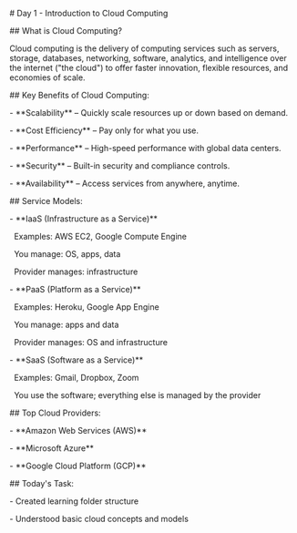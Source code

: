 \# Day 1 - Introduction to Cloud Computing



\## What is Cloud Computing?

Cloud computing is the delivery of computing services such as servers, storage, databases, networking, software, analytics, and intelligence over the internet ("the cloud") to offer faster innovation, flexible resources, and economies of scale.



\## Key Benefits of Cloud Computing:

\- \*\*Scalability\*\* – Quickly scale resources up or down based on demand.

\- \*\*Cost Efficiency\*\* – Pay only for what you use.

\- \*\*Performance\*\* – High-speed performance with global data centers.

\- \*\*Security\*\* – Built-in security and compliance controls.

\- \*\*Availability\*\* – Access services from anywhere, anytime.



\## Service Models:

\- \*\*IaaS (Infrastructure as a Service)\*\*  

&nbsp; Examples: AWS EC2, Google Compute Engine  

&nbsp; You manage: OS, apps, data  

&nbsp; Provider manages: infrastructure



\- \*\*PaaS (Platform as a Service)\*\*  

&nbsp; Examples: Heroku, Google App Engine  

&nbsp; You manage: apps and data  

&nbsp; Provider manages: OS and infrastructure



\- \*\*SaaS (Software as a Service)\*\*  

&nbsp; Examples: Gmail, Dropbox, Zoom  

&nbsp; You use the software; everything else is managed by the provider



\## Top Cloud Providers:

\- \*\*Amazon Web Services (AWS)\*\*

\- \*\*Microsoft Azure\*\*

\- \*\*Google Cloud Platform (GCP)\*\*



\## Today's Task:

\- Created learning folder structure

\- Understood basic cloud concepts and models





